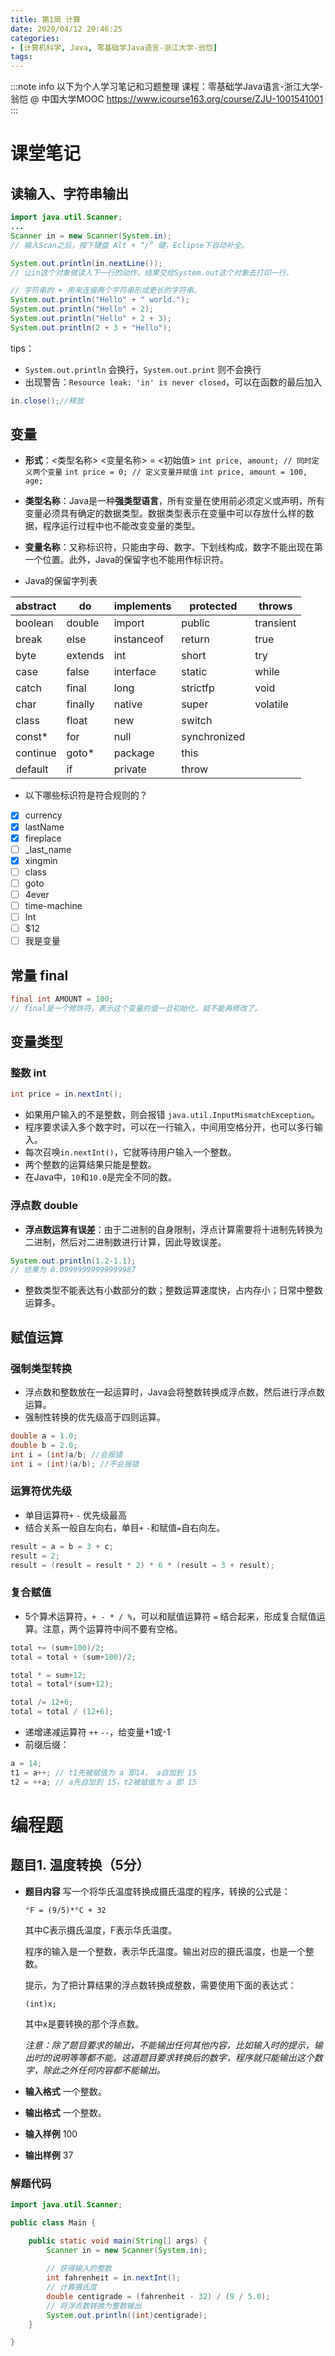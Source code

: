 ```yaml
---
title: 第1周 计算
date: 2020/04/12 20:46:25
categories:
- [计算机科学, Java, 零基础学Java语言-浙江大学-翁恺]
tags:
---
```


:::note info
以下为个人学习笔记和习题整理
课程：零基础学Java语言-浙江大学-翁恺 @ 中国大学MOOC 
https://www.icourse163.org/course/ZJU-1001541001
:::

# 课堂笔记
## 读输入、字符串输出
```java scanner
import java.util.Scanner;
...
Scanner in = new Scanner(System.in);
// 输入Scan之后，按下键盘 Alt + “/” 键，Eclipse下自动补全。

System.out.println(in.nextLine());
// 让in这个对象做读入下一行的动作，结果交给System.out这个对象去打印一行。

// 字符串的 + 用来连接两个字符串形成更长的字符串。
System.out.println("Hello" + " world.");
System.out.println("Hello" + 2);
System.out.println("Hello" + 2 + 3);
System.out.println(2 + 3 + "Hello");
```

tips：
- `System.out.println` 会换行，`System.out.print` 则不会换行
- 出现警告：`Resource leak: 'in' is never closed`，可以在函数的最后加入
```java
in.close();//释放
```

## 变量
 - **形式**：<类型名称> <变量名称> = <初始值>
  `int price, amount; // 同时定义两个变量`
  `int price = 0; // 定义变量并赋值`
  `int price, amount = 100, age;`
 - **类型名称**：Java是一种**强类型语言**，所有变量在使用前必须定义或声明，所有变量必须具有确定的数据类型。数据类型表示在变量中可以存放什么样的数据，程序运行过程中也不能改变变量的类型。
 - **变量名称**：又称标识符，只能由字母、数字、下划线构成，数字不能出现在第一个位置。此外，Java的保留字也不能用作标识符。

 - Java的保留字列表

| abstract | do | implements | protected | throws |
|--|--|--|--|--|
| boolean | double | import | public | transient
| break | else | instanceof | return | true
| byte | extends | int | short | try | 
| case | false | interface | static | while  
| catch | final | long | strictfp | void
| char | finally | native | super |  volatile
| class | float | new | switch
| const* | for | null | synchronized
| continue | goto* | package | this
| default | if | private | throw

- 以下哪些标识符是符合规则的？
 - [x] currency
 - [x] lastName
 - [x] fireplace
 - [ ] _last_name
 - [x] xingmin
 - [ ] class
 - [ ] goto
 - [ ] 4ever
 - [ ] time-machine
 - [ ] Int 
 - [ ] $12 
 - [ ] 我是变量

## 常量 final
```java
final int AMOUNT = 100;
// final是一个修饰符，表示这个变量的值一旦初始化，就不能再修改了。
```
## 变量类型
### 整数 int
```java
int price = in.nextInt();
```
 - 如果用户输入的不是整数，则会报错 `java.util.InputMismatchException`。
 -	程序要求读入多个数字时，可以在一行输入，中间用空格分开，也可以多行输入。
 - 每次召唤`in.nextInt()`，它就等待用户输入一个整数。
 - 两个整数的运算结果只能是整数。
 - 在Java中，`10`和`10.0`是完全不同的数。
 
### 浮点数 double
- **浮点数运算有误差**：由于二进制的自身限制，浮点计算需要将十进制先转换为二进制，然后对二进制数进行计算，因此导致误差。

```java
System.out.println(1.2-1.1);
// 结果为 0.09999999999999987
```

 - 整数类型不能表达有小数部分的数；整数运算速度快，占内存小；日常中整数运算多。
 
## 赋值运算
### 强制类型转换
- 浮点数和整数放在一起运算时，Java会将整数转换成浮点数，然后进行浮点数运算。
- 强制性转换的优先级高于四则运算。
```java
double a = 1.0;
double b = 2.0;
int i = (int)a/b; //会报错
int i = (int)(a/b); //不会报错
```
### 运算符优先级
- 单目运算符`+` `-` 优先级最高
- 结合关系一般自左向右，单目`+` `-`和赋值`=`自右向左。
```java
result = a = b = 3 + c;
result = 2;
result = (result = result * 2) * 6 * (result = 3 + result);
```
### 复合赋值
- 5个算术运算符，`+ - * / %`，可以和赋值运算符 `=` 结合起来，形成复合赋值运算。注意，两个运算符中间不要有空格。
```java
total += (sum+100)/2;
total = total + (sum+100)/2;

total * = sum+12;
total = total*(sum+12);

total /= 12+6;
total = total / (12+6);
```
- 递增递减运算符 `++` `--`，给变量+1或-1
- 前缀后缀：
```java
a = 14;
t1 = a++; // t1先被赋值为 a 即14， a自加到 15
t2 = ++a; // a先自加到 15，t2被赋值为 a 即 15
```
	
# 编程题
## 题目1. 温度转换（5分）
- **题目内容**
	写一个将华氏温度转换成摄氏温度的程序，转换的公式是：
	
	`°F = (9/5)*°C + 32`
	
	其中C表示摄氏温度，F表示华氏温度。
	
	程序的输入是一个整数，表示华氏温度。输出对应的摄氏温度，也是一个整数。
	
	提示，为了把计算结果的浮点数转换成整数，需要使用下面的表达式：
	
	`(int)x;`
	
	其中x是要转换的那个浮点数。
	
	*注意：除了题目要求的输出，不能输出任何其他内容，比如输入时的提示，输出时的说明等等都不能。这道题目要求转换后的数字，程序就只能输出这个数字，除此之外任何内容都不能输出。*

- **输入格式**
一个整数。
- **输出格式**
一个整数。
- **输入样例**
100
- **输出样例**
37

### 解题代码

```java
import java.util.Scanner;

public class Main {

	public static void main(String[] args) {
		Scanner in = new Scanner(System.in);
		
		// 获得输入的整数
		int fahrenheit = in.nextInt();
		// 计算摄氏度
		double centigrade = (fahrenheit - 32) / (9 / 5.0);
		// 将浮点数转换为整数输出
		System.out.println((int)centigrade);
	}

}
```
